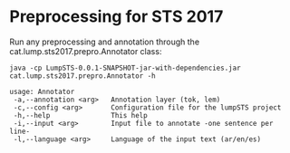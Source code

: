 # Preprocessing for STS 2017

Run any preprocessing and annotation through the cat.lump.sts2017.prepro.Annotator class:

```
java -cp LumpSTS-0.0.1-SNAPSHOT-jar-with-dependencies.jar cat.lump.sts2017.prepro.Annotator -h

usage: Annotator
 -a,--annotation <arg>   Annotation layer (tok, lem)
 -c,--config <arg>       Configuration file for the lumpSTS project
 -h,--help               This help
 -i,--input <arg>        Input file to annotate -one sentence per line-
 -l,--language <arg>     Language of the input text (ar/en/es)

```
